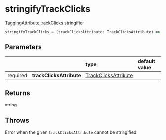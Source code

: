 # stringifyTrackClicks

[TaggingAttribute.trackClicks](/tracking/api-reference/definitions/TaggingAttribute.md#taggingattributetrackclicks) stringifier

```typescript
stringifyTrackClicks = (trackClicksAttribute: TrackClicksAttribute) => string
```  

## Parameters
|          |                          | type                                                                                | default value
| :-:      | :--                      | :--                                                                                 | :--           
| required | **trackClicksAttribute** | [TrackClicksAttribute](/tracking/api-reference/definitions/TrackClicksAttribute.md) |

## Returns
string

## Throws
Error when the given `trackClicksAttribute` cannot be stringified
